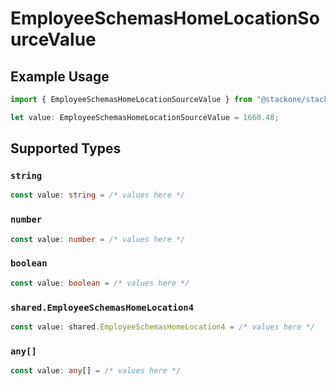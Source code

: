 # EmployeeSchemasHomeLocationSourceValue

## Example Usage

```typescript
import { EmployeeSchemasHomeLocationSourceValue } from "@stackone/stackone-client-ts/sdk/models/shared";

let value: EmployeeSchemasHomeLocationSourceValue = 1660.48;
```

## Supported Types

### `string`

```typescript
const value: string = /* values here */
```

### `number`

```typescript
const value: number = /* values here */
```

### `boolean`

```typescript
const value: boolean = /* values here */
```

### `shared.EmployeeSchemasHomeLocation4`

```typescript
const value: shared.EmployeeSchemasHomeLocation4 = /* values here */
```

### `any[]`

```typescript
const value: any[] = /* values here */
```

